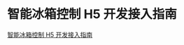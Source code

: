 # 智能冰箱控制 H5 开发接入指南

[智能冰箱控制 H5 开发接入指南](https://github.com/jd-smart-fe/alpha-docs/wiki/%E6%99%BA%E8%83%BD%E5%86%B0%E7%AE%B1%E6%8E%A7%E5%88%B6-H5-%E5%BC%80%E5%8F%91%E6%8E%A5%E5%85%A5%E6%8C%87%E5%8D%97)
